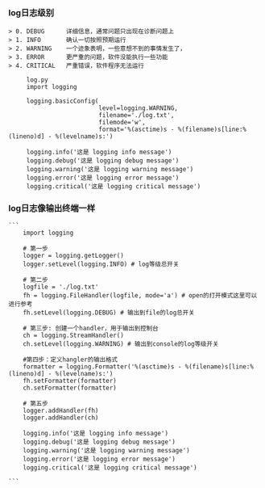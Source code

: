 ### log日志级别
    > 0. DEBUG      详细信息，通常问题只出现在诊断问题上
    > 1. INFO       确认一切按照预期运行
    > 2. WARNING    一个迹象表明，一些意想不到的事情发生了，
    > 3. ERROR      更严重的问题，软件没能执行一些功能
    > 4. CRITICAL   严重错误，软件程序无法运行
    
   ```
        log.py
        import logging
        
        logging.basicConfig(
                            level=logging.WARNING,
                            filename='./log.txt',
                            filemode='w',
                            format='%(asctime)s - %(filename)s[line:%(lineno)d] - %(levelname)s:')
        
        logging.info('这是 logging info message')
        logging.debug('这是 logging debug message')
        logging.warning('这是 logging warning message')
        logging.error('这是 logging error message')
        logging.critical('这是 logging critical message')
   ```
   
### log日志像输出终端一样
    ```
        import logging
        
        # 第一步
        logger = logging.getLogger()
        logger.setLevel(logging.INFO) # log等级总开关
        
        # 第二步
        logfile = './log.txt'
        fh = logging.FileHandler(logfile, mode='a') # open的打开模式这里可以进行参考
        fh.setLevel(logging.DEBUG) # 输出到file的log总开关
        
        # 第三步: 创建一个handler，用于输出到控制台
        ch = logging.StreamHandler()
        ch.setLevel(logging.WARNING) # 输出到console的log等级开关
        
        #第四步：定义hangler的输出格式
        formatter = logging.Formatter('%(asctime)s - %(filename)s[line:%(lineno)d] - %(levelname)s:')
        fh.setFormatter(formatter)
        ch.setFormatter(formatter)
        
        # 第五步
        logger.addHandler(fh)
        logger.addHandler(ch)
        
        logging.info('这是 logging info message')
        logging.debug('这是 logging debug message')
        logging.warning('这是 logging warning message')
        logging.error('这是 logging error message')
        logging.critical('这是 logging critical message')
        
    ```
    
    
    
    
    
    
    
    
    
    
    
    
    
    
    
    
    
    
    
    
       